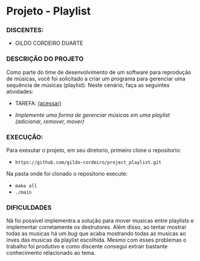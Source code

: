 # Projeto - Playlist

### **DISCENTES**:
- GILDO CORDEIRO DUARTE

### **DESCRIÇÃO DO PROJETO**

Como parte do time de desenvolvimento de um software para reprodução de músicas, você foi
solicitado a criar um programa para gerenciar uma sequência de músicas (​playlist). Neste cenário, faça as seguintes atividades:

- TAREFA: [(acessar)](https://github.com/gildo-cordeiro/project_playlist/blob/master/Tarefas.docx)

- *Implemente uma forma de gerenciar músicas em uma playlist (adicionar, remover, mover)*

### **EXECUÇÃO:**

Para exexutar o projeto, em seu diretorio, primeiro clone o repositorio:
- `https://github.com/gildo-cordeiro/project_playlist.git`

Na pasta onde foi clonado o repositorio execute: 
- `make all`
- `./main`

### **DIFICULDADES**

Nã foi possível implementra a solução para mover musicas entre playlists e implementar corretamente os destrutores. Além disso, ao tentar mostrar todas as musicas há um *bug*
que acaba mostrando todas as musicas ao inves das musicas da playlist escolhida. Mesmo
com esses problemas o trabalho foi produtivo e como discente consegui extrair bastante 
conhecimento relacionado ao tema. 